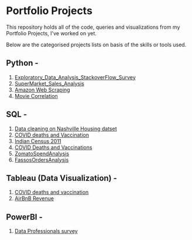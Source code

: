 # Portfolio Projects
This repository holds all of the code, queries and visualizations from my Portfolio Projects, I've worked on yet.

Below are the categorised projects lists on basis of the skills or tools used. 

## Python - 
1. [Exploratory_Data_Analysis_StackoverFlow_Survey](https://github.com/deegpt/PortfolioProjects/blob/main/Exploratory_Data_Analysis_StackoverFlow_Survey.ipynb)
2. [SuperMarket_Sales_Analysis](https://github.com/deegpt/PortfolioProjects/blob/main/SuperMarket_Sales_Analysis.ipynb)
3. [Amazon Web Scraping](https://github.com/deegpt/PortfolioProjects/blob/main/Amazon%20Web%20Scraper%20Project.ipynb)
4. [Movie Correlation](https://github.com/deegpt/PortfolioProjects/blob/main/Movie%20Correlation%20Project.ipynb)

## SQL - 
1. [Data cleaning on Nashville Housing datset](https://github.com/deegpt/PortfolioProjects/blob/main/SQLDataCleaningPortfolioProject3.sql)
2. [COVID deaths and Vaccination](https://github.com/deegpt/PortfolioProjects/blob/main/SQLPortfolioProject1.sql)
3. [Indian Census 2011](https://github.com/deegpt/PortfolioProjects/blob/main/IndianCensusSQLProject.sql)
4. [COVID Deaths and Vaccinations](https://github.com/deegpt/PortfolioProjects/blob/c285d43a835e728389c7c5b21d757d9051af992e/Covid%20Dashboard%20on%20Tableau%20(SQL%20Queries))
5. [ZomatoSpendAnalysis](https://github.com/deegpt/PortfolioProjects/blob/main/ZomatoSpend%20Analysis.sql)
6. [FassosOrdersAnalysis](https://github.com/deegpt/PortfolioProjects/blob/main/FassosOrdersAnalysis.sql)

## Tableau (Data Visualization) - 
1. [COVID deaths and vaccination](https://public.tableau.com/app/profile/deepak1415/viz/COVIDTableauDashboard_16596578146670/Dashboard1?publish=yes)
2. [AirBnB Revenue](https://public.tableau.com/app/profile/deepak1415/viz/AirBnBFullProject_16613898762350/Dashboard1)

## PowerBI - 
1. [Data Professionals survey](https://github.com/deegpt/PortfolioProjects/blob/main/DataProfessionalSurveyPowerBI.pdf)
